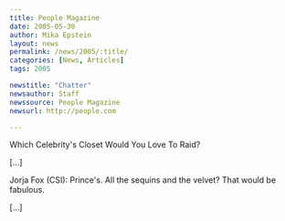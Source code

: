 ```yaml
---
title: People Magazine
date: 2005-05-30
author: Mika Epstein
layout: news
permalink: /news/2005/:title/
categories: [News, Articles]
tags: 2005

newstitle: "Chatter"
newsauthor: Staff  
newssource: People Magazine  
newsurl: http://people.com  

---
```

Which Celebrity's Closet Would You Love To Raid? 

[...]

Jorja Fox (CSI): Prince's. All the sequins and the velvet? That would be fabulous.

[...]

